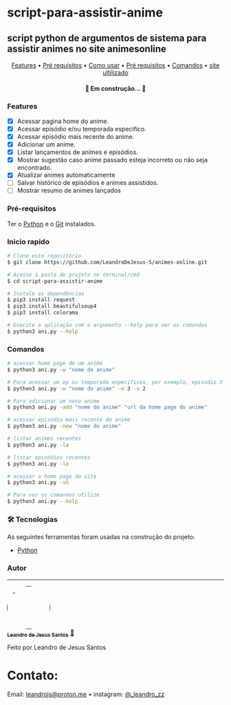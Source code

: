 # script-para-assistir-anime
## script python de argumentos de sistema para assistir animes no site animesonline

<p align="center">
 <a href="#Features">Features</a> •
 <a href="#Pré-requisitos">Pré requisitos</a> • 
 <a href="#inicio rapido">Como usar</a> • 
 <a href="#Pré-requisitos">Pré requisitos</a> • 
 <a href="#Comandos">Comandos</a> • 
 <a href="https://animesonline.cc/tv/">site ultilizado</a>
</p>

<h4 align="center"> 
  🚀 Em construção...  🚧
</h4>

### Features

- [x] Acessar pagina home do anime.
- [x] Acessar episódio e/ou temporada especifico.
- [x] Acessar episódio mais recente do anime.
- [x] Adicionar um anime.
- [x] Listar lançamentos de animes e episódios.
- [x] Mostrar sugestão caso anime passado esteja incorreto ou não seja encontrado.
- [x] Atualizar animes automaticamente
- [ ] Salvar histórico de episódios e animes assistidos.
- [ ] Mostrar resumo de animes lançados

### Pré-requisitos

Ter o [Python](https://www.python.org/downloads/) e o [Git](https://git-scm.com) instalados.

### Inicio rapido

```bash
# Clone este repositório
$ git clone https://github.com/LeandroDeJesus-S/animes-online.git

# Acesse a pasta do projeto no terminal/cmd
$ cd script-para-assistir-anime

# Instale as dependências
$ pip3 install request
$ pip3 install beautifulsoup4
$ pip3 install colorama

# Execute a aplicação com o argumento --help para ver os comandos
$ python3 ani.py --help
```
### Comandos
```bash
# acessar home page de um anime
$ python3 ani.py -w "nome do anime"

# Para acessar um ep ou temporada especificos, por exemplo, episódio 3 da temporada 2:
$ python3 ani.py -w "nome do anime" -e 3 -s 2

# Para adicionar um novo anime
$ python3 ani.py -add "nome do anime" "url da home page do anime"

# acessar episódio mais recente do anime
$ python3 ani.py -new "nome do anime"

# listar animes recentes
$ python3 ani.py -la

# listar episódios recentes
$ python3 ani.py -le

# acessar a home page do site
$ python3 ani.py -sh

# Para ver os comandos utilize
$ python3 ani.py --help
```

### 🛠 Tecnologias

As seguintes ferramentas foram usadas na construção do projeto:

- [Python](https://www.python.org/)

### Autor
---

<a href="">
 <img style="border-radius: 50%;" src="https://instagram.fsbj1-1.fna.fbcdn.net/v/t51.2885-19/309266936_508450560617948_4798171976938283294_n.jpg?stp=dst-jpg_s150x150&_nc_ht=instagram.fsbj1-1.fna.fbcdn.net&_nc_cat=108&_nc_ohc=6lYSylM18kAAX-JqbCu&edm=AOQ1c0wBAAAA&ccb=7-5&oh=00_AfD79rRggK9QWSo4ByIzzFVtUTFFLLQOp7Gaakx8GzTYTw&oe=6396CD26&_nc_sid=8fd12b" width="100px;" alt=""/>
 <br />
 <sub><b>Leandro de Jesus Santos</b></sub></a> <a href="https://www.instagram.com/_leandro_zz/">🚀</a>


Feito por Leandro de Jesus Santos 
# Contato:

Email: [leandrojs@proton.me](mailto:leandrojs@proton.me) • 
instagram: [@_leandro_zz](https://www.instagram.com/_leandro_zz/)
